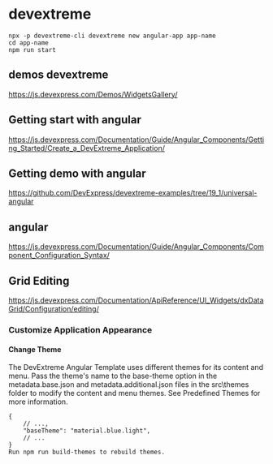 # devextreme

```
npx -p devextreme-cli devextreme new angular-app app-name
cd app-name
npm run start
```
## demos devextreme
https://js.devexpress.com/Demos/WidgetsGallery/

## Getting start with angular
https://js.devexpress.com/Documentation/Guide/Angular_Components/Getting_Started/Create_a_DevExtreme_Application/

## Getting demo with angular
 https://github.com/DevExpress/devextreme-examples/tree/19_1/universal-angular
 
 ##  angular
 https://js.devexpress.com/Documentation/Guide/Angular_Components/Component_Configuration_Syntax/
 
  ##  Grid Editing
 https://js.devexpress.com/Documentation/ApiReference/UI_Widgets/dxDataGrid/Configuration/editing/

 
### Customize Application Appearance
#### Change Theme


<p>The DevExtreme Angular Template uses different themes for its content and menu. Pass the theme's name to the base-theme option in the metadata.base.json and metadata.additional.json files in the src\themes folder to modify the content and menu themes. See Predefined Themes for more information.
 
```
{
    // ...,
    "baseTheme": "material.blue.light",
    // ...
}
Run npm run build-themes to rebuild themes.

```
